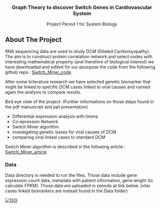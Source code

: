   <h3 align="center">Graph Theory to discover Switch Genes in Cardiovascular System</h3>

  <p align="center">
    Project Period 1 for System Biology 
  </p>
</div>

<!-- ABOUT THE PROJECT -->
## About The Project

RNA sequencing data are used to study DCM (Dilated Cardiomyopathy). The aim is to construct protein correlation network and select nodes with interesting mathematical property (and therefore of biological interest) 
we have downloaded and edited for our pourpose the code from the following github repo : [Switch_Miner_code](https://github.com/sportingCode/SWIMmeR/tree/main)

After some licterature research we have selected genetic biomarker that might be linked to specific DCM cases linked to viral causes and runned again the analysis to compare results.   

Bird eye view of the project: (Further informations on those steps found in the pdf manuscript and ppt presentation)
* Differential expression analysis with limma 
* Co-epression  Network
* Switch Miner algorithm
* investigating genetic bases for viral causes of DCM
* comparing viral linked cases to standard DCM
  
Switch Miner algorithm is described in the following article : [Switch_Miner_article](https://academic.oup.com/bioinformatics/article/38/2/586/6370739)

<!-- DATA -->
### Data

Data directory is needed to run the files. Those data include gene expression count data, 
metadata with patient information, gene lenght (to calculate FPKM). Those data are uploaded in zenodo at link below. (vilar cases linked biomarkers are instead found in the Data folder)  

</a>
<a href="https://doi.org/10.5281/zenodo.7790931">
        <img src="https://zenodo.org/badge/DOI/10.5281/zenodo.7790931.svg" alt="DOI">
    </a>
